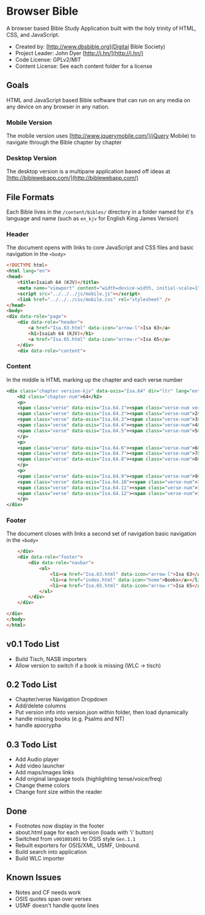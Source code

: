 # Browser Bible 

A browser based Bible Study Application built with the holy trinity of HTML, CSS, and JavaScript.

* Created by: [http://www.dbsbible.org](Digital Bible Society)
* Project Leader: John Dyer [http://j.hn/](http://j.hn/)
* Code License: GPLv2/MIT
* Content License: See each content folder for a license

## Goals

HTML and JavaScript based Bible software that can run on any media on any device on any browser in any nation.

### Mobile Version

The mobile version uses [http://www.jquerymobile.com/](jQuery Mobile) to navigate through the Bible chapter by chapter

### Desktop Version

The desktop version is a multipane application based off ideas at [http://biblewebapp.com/](http://biblewebapp.com/)

## File Formats

Each Bible lives in the `/content/bibles/` directory in a folder named for it's language and name (such as `en_kjv` for English King James Version)

### Header

The document opens with links to core JavaScript and CSS files and basic navigation in the `<body>`

```html
<!DOCTYPE html>
<html lang="en">
<head>
	<title>Isaiah 64 (KJV)</title>
    <meta name="viewport" content="width=device-width, initial-scale=1" />
	<script src="../../../js/mobile.js"></script>
	<link href="../../../css/mobile.css" rel="stylesheet" />
</head>
<body>
<div data-role="page">
	<div data-role="header">
		<a href="Isa.63.html" data-icon="arrow-l">Isa 63</a>
		<h1>Isaiah 64 (KJV)</h1>
		<a href="Isa.65.html" data-icon="arrow-r">Isa 65</a>
	</div>
	<div data-role="content">
```


### Content

In the middle is HTML marking up the chapter and each verse number

```xml
<div class="chapter version-kjv" data-osis="Isa.64" dir="ltr" lang="en">
	<h2 class="chapter-num">64</h2>
	<p>
	<span class="verse" data-osis="Isa.64.1"><span class="verse-num verse-1">1&nbsp;</span><span class="word" data-lemma="sn:H3863">Oh</span> <span class="word" data-lemma="sn:H7167">that thou wouldest rend</span> <span class="word" data-lemma="sn:H8064">the heavens</span> <span class="word" data-lemma="sn:H3381">that thou wouldest come down</span> <span class="word" data-lemma="sn:H2022">that the mountains</span> <span class="word" data-lemma="sn:H2151">might flow down</span> <span class="word" data-lemma="sn:H6440">at thy presence</span> </span>
	<span class="verse" data-osis="Isa.64.2"><span class="verse-num">2&nbsp;</span><span class="word" data-lemma="sn:H2003">the melting</span> <span class="word" data-lemma="sn:H0784">fire</span> <span class="word" data-lemma="sn:H6919">burneth</span> <span class="word" data-lemma="sn:H0784">the fire</span> <span class="word" data-lemma="sn:H4325">causeth the waters</span> <span class="word" data-lemma="sn:H1158">to boil</span> <span class="word" data-lemma="sn:H8034">to make thy name</span> <span class="word" data-lemma="sn:H3045">known</span> <span class="word" data-lemma="sn:H6862">to thine adversaries</span> <span class="word" data-lemma="sn:H1471">the nations</span> <span class="word" data-lemma="sn:H7264">may tremble</span> <span class="word" data-lemma="sn:H6440">at thy presence</span> </span>
	<span class="verse" data-osis="Isa.64.3"><span class="verse-num">3&nbsp;</span><span class="word" data-lemma="sn:H6213">When thou didst</span> <span class="word" data-lemma="sn:H3372">terrible things</span> <span class="word" data-lemma="sn:H6960">we looked</span> <span class="word" data-lemma="sn:H3381">not for, thou camest down</span> <span class="word" data-lemma="sn:H2022">the mountains</span> <span class="word" data-lemma="sn:H2151">flowed down</span> <span class="word" data-lemma="sn:H6440">at thy presence</span> </span>
	<span class="verse" data-osis="Isa.64.4"><span class="verse-num">4&nbsp;</span><span class="word" data-lemma="sn:H5769">For since the beginning of the world</span> <span class="word" data-lemma="sn:H8085">have not heard</span> <span class="word" data-lemma="sn:H0238">nor perceived by the ear</span> <span class="word" data-lemma="sn:H5869">neither hath the eye</span> <span class="word" data-lemma="sn:H7200">seen</span> <span class="word" data-lemma="sn:H0430">O God</span> <span class="word" data-lemma="sn:H2108">beside</span> <span class="word" data-lemma="sn:H6213">he hath prepared</span> <span class="word" data-lemma="sn:H2442">for him that waiteth</span> </span>
	<span class="verse" data-osis="Isa.64.5"><span class="verse-num">5&nbsp;</span><span class="word" data-lemma="sn:H6293">Thou meetest</span> <span class="word" data-lemma="sn:H7797">him that rejoiceth</span> <span class="word" data-lemma="sn:H6213">and worketh</span> <span class="word" data-lemma="sn:H6664">righteousness</span> <span class="word" data-lemma="sn:H2142">remember</span> <span class="word" data-lemma="sn:H1870">thee in thy ways</span> <span class="word" data-lemma="sn:H7107">behold, thou art wroth</span> <span class="word" data-lemma="sn:H2398">for we have sinned</span> <span class="word" data-lemma="sn:H5769">in those is continuance</span> <span class="word" data-lemma="sn:H3467">and we shall be saved</span> </span>
	</p>
	<p>
	<span class="verse" data-osis="Isa.64.6"><span class="verse-num">6&nbsp;</span><span class="word" data-lemma="sn:H2931">But we are all as an unclean</span> <span class="word" data-lemma="sn:H6666">and all our righteousnesses</span> <span class="word" data-lemma="sn:H5708">as filthy</span> <span class="word" data-lemma="sn:H0899">rags</span> <span class="word" data-lemma="sn:H1101">and we all do fade</span> <span class="word" data-lemma="sn:H5929">as a leaf</span> <span class="word" data-lemma="sn:H5771">and our iniquities</span> <span class="word" data-lemma="sn:H7307">like the wind</span> <span class="word" data-lemma="sn:H5375">have taken us away</span> </span>
	<span class="verse" data-osis="Isa.64.7"><span class="verse-num">7&nbsp;</span><span class="word" data-lemma="sn:H7121">none that calleth</span> <span class="word" data-lemma="sn:H8034">upon thy name</span> <span class="word" data-lemma="sn:H5782">that stirreth up</span> <span class="word" data-lemma="sn:H2388">himself to take hold</span> <span class="word" data-lemma="sn:H5641">of thee: for thou hast hid</span> <span class="word" data-lemma="sn:H6440">thy face</span> <span class="word" data-lemma="sn:H4127">from us, and hast consumed</span> <span class="word" data-lemma="sn:H3027">us, because</span> <span class="word" data-lemma="sn:H5771">of our iniquities</span> </span>
	<span class="verse" data-osis="Isa.64.8"><span class="verse-num">8&nbsp;</span><span class="word" data-lemma="sn:H0001">our father</span> <span class="word" data-lemma="sn:H2563">the clay</span> <span class="word" data-lemma="sn:H3335">and thou our potter</span> <span class="word" data-lemma="sn:H4639">the work</span> <span class="word" data-lemma="sn:H3027">of thy hand</span> </span>
	</p>
	<p>	
	<span class="verse" data-osis="Isa.64.9"><span class="verse-num">9&nbsp;</span><span class="word" data-lemma="sn:H7107">Be not wroth</span> <span class="word" data-lemma="sn:H3966">very sore</span> <span class="word" data-lemma="sn:H2142">neither remember</span> <span class="word" data-lemma="sn:H5771">iniquity</span> <span class="word" data-lemma="sn:H5703">for ever</span> <span class="word" data-lemma="sn:H5027">behold, see</span> <span class="word" data-lemma="sn:H5971">all thy people</span> </span>
	<span class="verse" data-osis="Isa.64.10"><span class="verse-num">10&nbsp;</span><span class="word" data-lemma="sn:H6944">Thy holy</span> <span class="word" data-lemma="sn:H5892">cities</span> <span class="word" data-lemma="sn:H4057">are a wilderness</span> <span class="word" data-lemma="sn:H6726">Zion</span> <span class="word" data-lemma="sn:H4057">is a wilderness</span> <span class="word" data-lemma="sn:H3389">Jerusalem</span> <span class="word" data-lemma="sn:H8077">a desolation</span> </span>
	<span class="verse" data-osis="Isa.64.11"><span class="verse-num">11&nbsp;</span><span class="word" data-lemma="sn:H6944">Our holy</span> <span class="word" data-lemma="sn:H8597">and our beautiful</span> <span class="word" data-lemma="sn:H1004">house</span> <span class="word" data-lemma="sn:H0001">where our fathers</span> <span class="word" data-lemma="sn:H1984">praised</span> <span class="word" data-lemma="sn:H8316">thee, is burned up</span> <span class="word" data-lemma="sn:H0784">with fire</span> <span class="word" data-lemma="sn:H4261">and all our pleasant things</span> <span class="word" data-lemma="sn:H2723">are laid waste</span> </span>
	<span class="verse" data-osis="Isa.64.12"><span class="verse-num">12&nbsp;</span><span class="word" data-lemma="sn:H0662">Wilt thou refrain</span> <span class="word" data-lemma="sn:H2814">wilt thou hold thy peace</span> <span class="word" data-lemma="sn:H6031">and afflict</span> <span class="word" data-lemma="sn:H3966">us very sore</span> </span>
	</p>
</div>
```

### Footer

The document closes with links a second set of navigation basic navigation in the `<body>`

```html
	</div>
	<div data-role="footer">	
		<div data-role="navbar">
			<ul>
				<li><a href="Isa.63.html" data-icon="arrow-l">Isa 63</a></li>
				<li><a href="index.html" data-icon="home">Books</a></li>
				<li><a href="Isa.65.html" data-icon="arrow-r">Isa 65</a></li>
			</ul>
		</div>
	</div>

</div>
</body>
</html>
```

## v0.1 Todo List

* Build Tisch, NASB importers
* Allow version to switch if a book is missing (WLC -> tisch)

## 0.2 Todo List

* Chapter/verse Navigation Dropdown
* Add/delete columns
* Put version info into version.json within folder, then load dynamically
* handle missing books (e.g. Psalms and NT)
* handle apocrypha

## 0.3 Todo List

* Add Audio player
* Add video launcher
* Add maps/images links
* Add original language tools (highlighting tense/voice/freq)
* Change theme colors
* Change font size within the reader

## Done

* Footnotes now display in the footer
* about.html page for each version (loads with 'i' button)
* Switched from `v001001001` to OSIS style `Gen.1.1`
* Rebuilt exporters for OSIS/XML, USMF, Unbound.
* Build search into application
* Build WLC importer

## Known Issues

* Notes and CF needs work
* OSIS quotes span over verses
* USMF doesn't handle quote lines